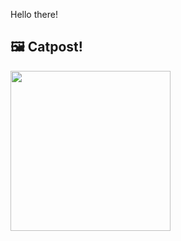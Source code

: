 Hello there!



## 🖼️ Catpost!

<sub>
    <img src="https://cdn2.thecatapi.com/images/1i5.jpg" height="256">
</sub>

